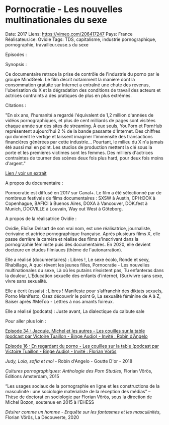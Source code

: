 # Pornocratie - Les nouvelles multinationales du sexe

Date: 2017
Liens:  https://vimeo.com/206417247
Pays: France
Réalisateur.ice: Ovidie
Tags: TDS, capitalisme, industrie pornographique, pornographie, travailleur.euse.s du sexe

Episodes : 

Synopsis :

Ce documentaire retrace la prise de contrôle de l'industrie du porno par le groupe MindGeek. Le film décrit notamment la manière dont la consommation gratuite sur Internet a entraîné une chute des revenus, l'uberisation du X et la dégradation des conditions de travail des acteurs et actrices contraints à des pratiques de plus en plus extrêmes.  

Citations : 

"En six ans, l'humanité a regardé l'équivalent de 1,2 million d'années de vidéos pornographiques, et plus de cent milliards de pages sont visitées chaque année sur des sites de streaming. À eux seuls, YouPorn et PornHub représentent aujourd'hui 2 % de la bande passante d'Internet. Des chiffres qui donnent le vertige et laissent imaginer l'immensité des transactions financières générées par cette industrie... Pourtant, le milieu du X n'a jamais été aussi mal en point. Les studios de production mettent la clé sous la porte et les premières victimes sont les femmes. Des milliers d'actrices contraintes de tourner des scènes deux fois plus hard, pour deux fois moins d'argent."

[Lien / voir un extrait](https://vimeo.com/206417247) 

A propos du documentaire : 

Pornocratie est diffusé en 2017 sur Canal+. Le film a été sélectionné par de nombreux festivals de films documentaires : SXSW à Austin, CPH:DOX à Copenhague, BAFICI à Buenos Aires, DOXA à Vancouver, DOK.fest à Munich, DOCVILLE à Louvain, Way out West à Göteborg.

A propos de la réalisatrice Ovidie :

Ovidie, Eloïse Delsart de son vrai nom, est une réalisatrice, journaliste, écrivaine et actrice pornographique française. Après plusieurs films X, elle passe derrière la caméra et réalise des films s'inscrivant dans la pornographie féministe puis des documentaires. En 2020, elle devient docteure en études filmiaues (thème de l'autonarration). 

Elle a réalisé (documentaires) : Libres !, Le sexe écolo, Ronde et sexy, Rhabillage, A quoi rêvent les jeunes filles, Pornocratie - Les nouvelles multinationales du sexe, Là où les putains n’existent pas, Tu enfanteras dans la douleur, L’Education sexuelle des enfants d’internet, (Sur)vivre sans sexe, vivre sans sexualité.

Elle a écrit (essais) : Libres ! Manifeste pour s’affranchir des diktats sexuels, Porno Manifesto, Osez découvrir le point G, La sexualité féminine de A à Z, Baiser après #MeToo - Lettres à nos amants foireux. 

Elle a réalisé (podcats) : Juste avant, La dialectique du calbute sale 

Pour aller plus loin :

[Episode 34 : Jacquie, Michel et les autres - Les couilles sur la table (podcast par Victoire Tuaillon - Binge Audio) - Invité : Robin d’Angelo](https://www.binge.audio/podcast/les-couilles-sur-la-table/jacquie-michel-et-les-autres)

[Episode 16 : En regardant du porno - Les couilles sur la table (podcast par Victoire Tuaillon - Binge Audio) - Invité : Florian Vörös](https://www.binge.audio/podcast/les-couilles-sur-la-table/en-regardant-du-porno/)

*Judy, Lola, sofia et moi* - Robin d'Angelo - Goutte D'or - 2018 

*Cultures pornographiques: Anthologie des Porn Studies*, Florian Vörös, Éditions Amsterdam, 2015 

“Les usages sociaux de la pornographie en ligne et les constructions de la masculinité : une sociologie matérialiste de la réception des médias” – Thèse de doctorat en sociologie par Florian Vörös, sous la direction de Michel Bozon, soutenue en 2015 à l’EHESS

*Désirer comme un homme - Enquête sur les fantasmes et les masculinités*, Florian Vörös, La Découverte, 2020
